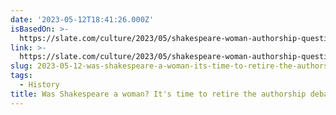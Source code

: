 ```yaml
---
date: '2023-05-12T18:41:26.000Z'
isBasedOn: >-
  https://slate.com/culture/2023/05/shakespeare-woman-authorship-question-truthers.html
link: >-
  https://slate.com/culture/2023/05/shakespeare-woman-authorship-question-truthers.html
slug: 2023-05-12-was-shakespeare-a-woman-its-time-to-retire-the-authorship-debate
tags:
  - History
title: Was Shakespeare a woman? It's time to retire the authorship debate.
---
```


